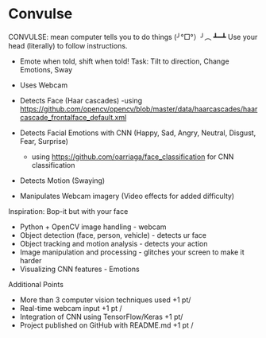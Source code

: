 # Convulse

CONVULSE:  mean computer tells you to do things (╯°□°）╯︵ ┻━┻  Use your head (literally) to follow instructions. 
- Emote when told, shift when told! Task: Tilt to direction, Change Emotions, Sway


- Uses Webcam
- Detects Face (Haar cascades)
   -using https://github.com/opencv/opencv/blob/master/data/haarcascades/haarcascade_frontalface_default.xml
- Detects Facial Emotions with CNN (Happy, Sad, Angry, Neutral, Disgust, Fear, Surprise)
    - using https://github.com/oarriaga/face_classification for CNN classification
- Detects Motion (Swaying)
- Manipulates Webcam imagery (Video effects for added difficulty)

Inspiration: Bop-it but with your face


- Python + OpenCV image handling - webcam 
- Object detection (face, person, vehicle) - detects ur face 
- Object tracking and motion analysis - detects your action
- Image manipulation and processing - glitches your screen to make it harder
- Visualizing CNN features - Emotions

Additional Points
- More than 3 computer vision techniques used +1 pt/
- Real-time webcam input +1 pt /
- Integration of CNN using TensorFlow/Keras +1 pt/
- Project published on GitHub with README.md +1 pt /

